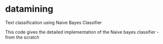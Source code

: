 # datamining
Text classification using Naive Bayes Classifier


This code gives the detailed implementation of the Naive bayes classifier - from the scratch
